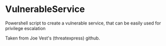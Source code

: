 # VulnerableService
Powershell script to create a vulnerable service, that can be easily used for privilege escalation 

Taken from Joe Vest's (threatexpress) github.
